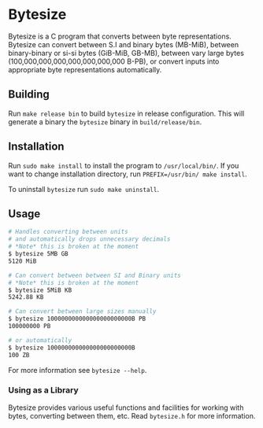 # Bytesize

Bytesize is a C program that converts between byte representations.
Bytesize can convert between S.I and binary bytes (MB-MiB), between
binary-binary or si-si bytes (GiB-MiB, GB-MB), between vary large bytes
(100,000,000,000,000,000,000,000 B-PB), or convert inputs into
appropriate byte representations automatically.

## Building

Run `make release bin` to build `bytesize` in release configuration.
This will generate a binary the `bytesize` binary in `build/release/bin`.

## Installation

Run `sudo make install` to install the program to `/usr/local/bin/`.
If you want to change installation directory, run `PREFIX=/usr/bin/ make install`.

To uninstall `bytesize` run `sudo make uninstall`.

## Usage

``` bash
# Handles converting between units 
# and automatically drops unnecessary decimals
# *Note* this is broken at the moment
$ bytesize 5MB GB
5120 MiB

# Can convert between between SI and Binary units 
# *Note* this is broken at the moment
$ bytesize 5MiB KB
5242.88 KB

# Can convert between large sizes manually
$ bytesize 100000000000000000000000B PB
100000000 PB

# or automatically
$ bytesize 100000000000000000000000B
100 ZB
```

For more information see `bytesize --help`.

### Using as a Library
Bytesize provides various useful functions and facilities for working with bytes, converting between them, etc.
Read `bytesize.h` for more information.
